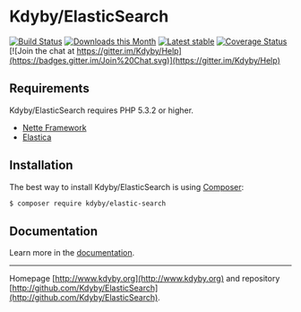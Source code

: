 Kdyby/ElasticSearch
======

[![Build Status](https://travis-ci.org/Kdyby/ElasticSearch.svg?branch=master)](https://travis-ci.org/Kdyby/ElasticSearch)
[![Downloads this Month](https://img.shields.io/packagist/dm/kdyby/elastic-search.svg)](https://packagist.org/packages/kdyby/elastic-search)
[![Latest stable](https://img.shields.io/packagist/v/kdyby/elastic-search.svg)](https://packagist.org/packages/kdyby/elastic-search)
[![Coverage Status](https://coveralls.io/repos/github/Kdyby/ElasticSearch/badge.svg?branch=master)](https://coveralls.io/github/Kdyby/ElasticSearch?branch=master)
[![Join the chat at https://gitter.im/Kdyby/Help](https://badges.gitter.im/Join%20Chat.svg)](https://gitter.im/Kdyby/Help)


Requirements
------------

Kdyby/ElasticSearch requires PHP 5.3.2 or higher.

- [Nette Framework](https://github.com/nette/nette)
- [Elastica](https://github.com/ruflin/Elastica)



Installation
------------

The best way to install Kdyby/ElasticSearch is using  [Composer](http://getcomposer.org/):

```sh
$ composer require kdyby/elastic-search
```


Documentation
------------

Learn more in the [documentation](https://github.com/Kdyby/ElasticSearch/blob/master/docs/en/index.md).


-----

Homepage [http://www.kdyby.org](http://www.kdyby.org) and repository [http://github.com/Kdyby/ElasticSearch](http://github.com/Kdyby/ElasticSearch).
